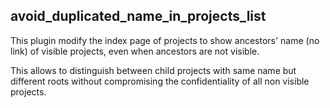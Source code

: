avoid_duplicated_name_in_projects_list
---------------------------------------

This plugin modify the index page of projects to show ancestors' name (no link) of visible projects, even when ancestors are not visible.

This allows to distinguish between child projects with same name but different roots without compromising the confidentiality of all non visible projects.
